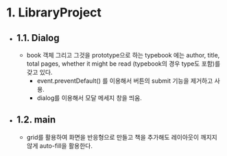 # 1. LibraryProject

* ## 1.1. Dialog
  * book 객체 그리고 그것을 prototype으로 하는 typebook 에는 author, title, total pages, whether it might be read (typebook의 경우 type도 포함)를 갖고 있다.
    * event.preventDefault() 를 이용해서 버튼의 submit 기능을 제거하고 사용.
    * dialog를 이용해서 모달 메세지 창을 띄움.
* ##  1.2. main
    * grid를 활용하여 화면을 반응형으로 만들고 책을 추가해도 레이아웃이 깨지지 않게 auto-fill을 활용한다.